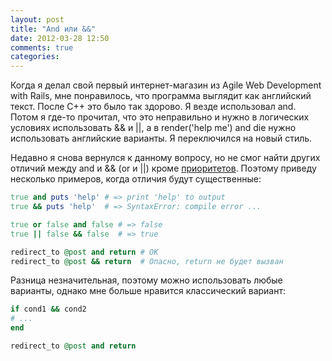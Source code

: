```yaml
---
layout: post
title: "And или &&"
date: 2012-03-28 12:50
comments: true
categories: 
---
```

Когда я делал свой первый интернет-магазин из Agile Web Development with Rails, мне
понравилось, что программа выглядит как английский текст. После C++ это было так здорово. Я везде
использовал and. Потом я где-то прочитал, что это неправильно и нужно в логических условиях
использовать && и ||, а в render('help me') and die нужно использовать английские варианты. Я переключился
на новый стиль.

Недавно я снова вернулся к данному вопросу, но не смог найти других отличий между and и && (or и ||)
кроме [приоритетов](http://www.ruby-doc.org/docs/ProgrammingRuby/language.html#operatorexpressions).
Поэтому приведу несколько примеров, когда отличия будут существенные:

``` ruby
true and puts 'help' # => print 'help' to output
true && puts 'help'  # => SyntaxError: compile error ...

true or false and false # => false
true || false && false  # => true

redirect_to @post and return # OK
redirect_to @post && return  # Опасно, return не будет вызван
``` 

Разница незначительная, поэтому можно использовать любые варианты, однако мне больше нравится
классический вариант:

``` ruby
if cond1 && cond2
# ...
end

redirect_to @post and return
```
